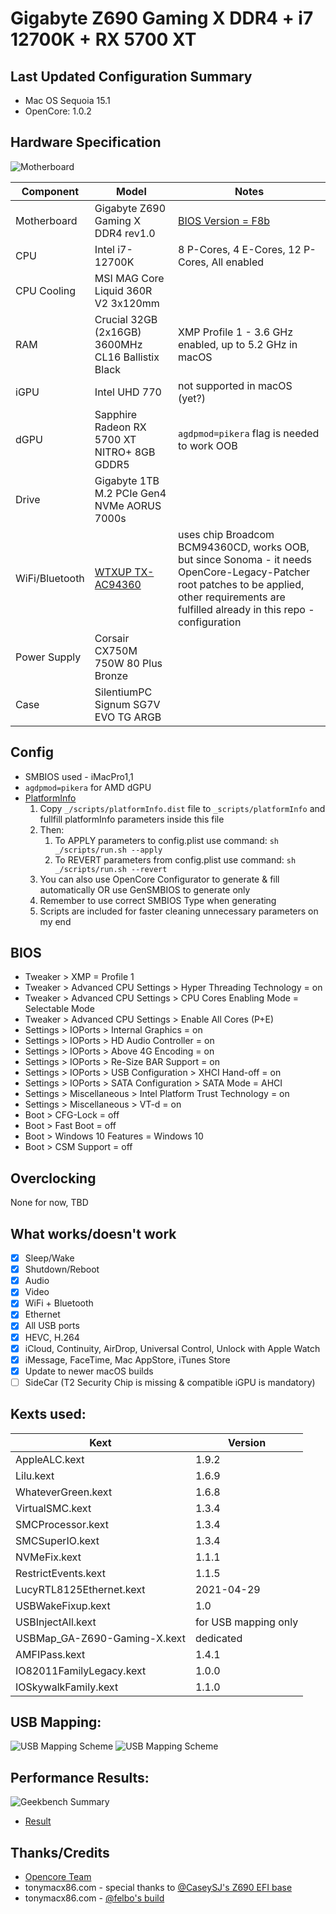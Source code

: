 # Gigabyte Z690 Gaming X DDR4 + i7 12700K + RX 5700 XT

## Last Updated Configuration Summary
- Mac OS Sequoia 15.1
- OpenCore: 1.0.2

## Hardware Specification
![Motherboard](/_/mobo.png)

| Component      | Model                                              | Notes                                                                                                                                                                                           |
|----------------|----------------------------------------------------|-------------------------------------------------------------------------------------------------------------------------------------------------------------------------------------------------|
| Motherboard    | Gigabyte Z690 Gaming X DDR4 rev1.0                 | [BIOS Version = F8b](/BIOS/Z690GAMINGXDDR4.F8b)                                                                                                                                                 |
| CPU            | Intel i7-12700K                                    | 8 P-Cores, 4 E-Cores, 12 P-Cores, All enabled                                                                                                                                                   |
| CPU Cooling    | MSI MAG Core Liquid 360R V2 3x120mm                |                                                                                                                                                                                                 |
| RAM            | Crucial 32GB (2x16GB) 3600MHz CL16 Ballistix Black | XMP Profile 1 - 3.6 GHz enabled, up to 5.2 GHz in macOS                                                                                                                                         |
| iGPU           | Intel UHD 770                                      | not supported in macOS (yet?)                                                                                                                                                                   |
| dGPU           | Sapphire Radeon RX 5700 XT NITRO+ 8GB GDDR5        | `agdpmod=pikera` flag is needed to work OOB                                                                                                                                                     |
| Drive          | Gigabyte 1TB M.2 PCIe Gen4 NVMe AORUS 7000s        |                                                                                                                                                                                                 |
| WiFi/Bluetooth | [WTXUP TX-AC94360](/_/wifi+bt.png)                 | uses chip Broadcom BCM94360CD, works OOB, but since Sonoma - it needs OpenCore-Legacy-Patcher root patches to be applied, other requirements are fulfilled already in this repo - configuration |
| Power Supply   | Corsair CX750M 750W 80 Plus Bronze                 |                                                                                                                                                                                                 |
| Case           | SilentiumPC Signum SG7V EVO TG ARGB                |                                                                                                                                                                                                 |

## Config
- SMBIOS used - iMacPro1,1
- `agdpmod=pikera` for AMD dGPU
- [PlatformInfo](https://dortania.github.io/OpenCore-Install-Guide/config.plist/comet-lake.html#platforminfo)
    1. Copy `_/scripts/platformInfo.dist` file to `_scripts/platformInfo` and fullfill platformInfo parameters inside this file
    2. Then:
        1. To APPLY parameters to config.plist use command: `sh _/scripts/run.sh --apply`
        2. To REVERT parameters from config.plist use command: `sh _/scripts/run.sh --revert`
    3. You can also use OpenCore Configurator to generate & fill automatically OR use GenSMBIOS to generate only
    4. Remember to use correct SMBIOS Type when generating
    5. Scripts are included for faster cleaning unnecessary parameters on my end

## BIOS
- Tweaker > XMP = Profile 1
- Tweaker > Advanced CPU Settings > Hyper Threading Technology = on
- Tweaker > Advanced CPU Settings > CPU Cores Enabling Mode = Selectable Mode
- Tweaker > Advanced CPU Settings > Enable All Cores (P+E)
- Settings > IOPorts > Internal Graphics = on
- Settings > IOPorts > HD Audio Controller = on
- Settings > IOPorts > Above 4G Encoding = on
- Settings > IOPorts > Re-Size BAR Support = on
- Settings > IOPorts > USB Configuration > XHCI Hand-off = on
- Settings > IOPorts > SATA Configuration > SATA Mode = AHCI
- Settings > Miscellaneous > Intel Platform Trust Technology = on
- Settings > Miscellaneous > VT-d = on
- Boot > CFG-Lock = off
- Boot > Fast Boot = off
- Boot > Windows 10 Features = Windows 10
- Boot > CSM Support = off

## Overclocking
None for now, TBD

## What works/doesn't work
- [x] Sleep/Wake
- [x] Shutdown/Reboot
- [x] Audio
- [x] Video
- [x] WiFi + Bluetooth
- [x] Ethernet
- [x] All USB ports
- [x] HEVC, H.264
- [x] iCloud, Continuity, AirDrop, Universal Control, Unlock with Apple Watch
- [x] iMessage, FaceTime, Mac AppStore, iTunes Store
- [x] Update to newer macOS builds
- [ ] SideCar (T2 Security Chip is missing & compatible iGPU is mandatory)

## Kexts used:
| Kext                         | Version              |
|------------------------------|----------------------|
| AppleALC.kext                | 1.9.2                |
| Lilu.kext                    | 1.6.9                |
| WhateverGreen.kext           | 1.6.8                |
| VirtualSMC.kext              | 1.3.4                |
| SMCProcessor.kext            | 1.3.4                |
| SMCSuperIO.kext              | 1.3.4                |
| NVMeFix.kext                 | 1.1.1                |
| RestrictEvents.kext          | 1.1.5                |
| LucyRTL8125Ethernet.kext     | 2021-04-29           |
| USBWakeFixup.kext            | 1.0                  |
| USBInjectAll.kext            | for USB mapping only |
| USBMap_GA-Z690-Gaming-X.kext | dedicated            |
| AMFIPass.kext                | 1.4.1                |
| IO82011FamilyLegacy.kext     | 1.0.0                |
| IOSkywalkFamily.kext         | 1.1.0                |

## USB Mapping:
![USB Mapping Scheme](/_/usb_darkMode.png#gh-dark-mode-only)
![USB Mapping Scheme](/_/usb_lightMode.png#gh-light-mode-only)

## Performance Results:
![Geekbench Summary](/_/geekbench.png)
- [Result](https://browser.geekbench.com/v5/cpu/14144616)
  
## Thanks/Credits
- [Opencore Team](https://dortania.github.io/getting-started/)
- tonymacx86.com - special thanks to [@CaseySJ's Z690 EFI base](https://www.tonymacx86.com/threads/gigabyte-z690-aero-g-i5-12600k-amd-rx-6800-xt.317179/)
- tonymacx86.com - [@felbo's build](https://www.tonymacx86.com/threads/felbos-build-gigabyte-z690-gaming-x-ddr4-i7-12700k-amd-rx-580.319197/)
